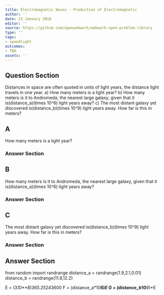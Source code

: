 ```yaml
---
title: Electromagnetic Waves - Production of Electromagnetic
author: ''
date: 23 January 2018
editor: ''
source: https://github.com/openwebwork/webwork-open-problem-library
type: ''
tags:
- speedlight
outcomes:
- TBD
assets: ''
---
```


## Question Section 

Distances in space are often quoted in units of light years, the distance light travels in one year.
a) How many meters is a light year?
b) How many meters is it to Andromeda, the nearest large galaxy, given that it is(distance_a)(times 10^6) light years away?
c) The most distant galaxy yet discovered is(distance_b)(times 10^9) light years away. How far is this in meters?
## A
How many meters is a light year?
### Answer Section
## B
How many meters is it to Andromeda, the nearest large galaxy, given that it is(distance_a)(times 10^6) light years away?
### Answer Section
## C
The most distant galaxy yet discovered is(distance_b)(times 10^9) light years away. How far is this in meters?
### Answer Section


## Answer Section

from random import randrange
distance_a = randrange(1.9,2.1,0.01)
distance_b = randrange(11.8,12.2)

E = (3*10**8)*365.25*24*3600
F = (distance_a*10**6)*E
G = (distance_b*10**9)*E